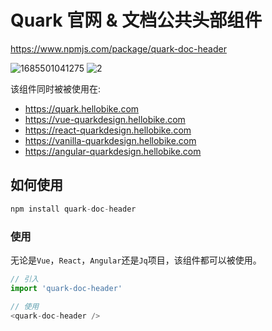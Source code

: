 # Quark 官网 & 文档公共头部组件

https://www.npmjs.com/package/quark-doc-header

![1685501041275](https://github.com/hellof2e/quark-doc-header/assets/14307551/1c48d6ec-913d-485a-971c-aa071327e151)
![2](https://github.com/hellof2e/quark-doc-header/assets/14307551/c1da40c5-53a0-4620-90f7-83def24b7167)

该组件同时被被使用在:

- https://quark.hellobike.com
- https://vue-quarkdesign.hellobike.com
- https://react-quarkdesign.hellobike.com
- https://vanilla-quarkdesign.hellobike.com
- https://angular-quarkdesign.hellobike.com

## 如何使用

```js
npm install quark-doc-header
```


### 使用

无论是`Vue`，`React`，`Angular`还是`Jq`项目，该组件都可以被使用。

```js
// 引入
import 'quark-doc-header'

// 使用
<quark-doc-header />
```
